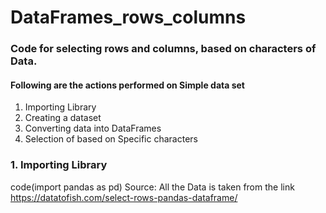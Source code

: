# DataFrames_rows_columns

### Code for selecting rows and columns, based on characters of Data.

#### Following are the actions performed on Simple data set

1. Importing Library
2. Creating a dataset
3. Converting data into DataFrames
4. Selection of based on Specific characters

### 1. Importing Library
code(import pandas as pd)
Source: All the Data is taken from the link <https://datatofish.com/select-rows-pandas-dataframe/>
